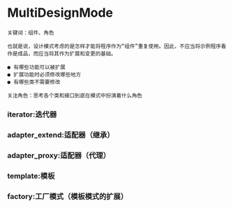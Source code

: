 # MultiDesignMode

```
关键词：组件、角色
```

```提高程序的可复用性：
也就是说，设计模式考虑的是怎样才能将程序作为“组件”重复使用。因此，不应当将示例程序看作是成品，而应当将其作为扩展和变更的基础。

● 有哪些功能可以被扩展
● 扩展功能时必须修改哪些地方
● 有哪些类不需要修改
```
```
关注角色：思考各个类和接口到底在模式中扮演着什么角色
```

### iterator:迭代器
### adapter_extend:适配器（继承）
### adapter_proxy:适配器（代理）
### template:模板
### factory:工厂模式（模板模式的扩展）


